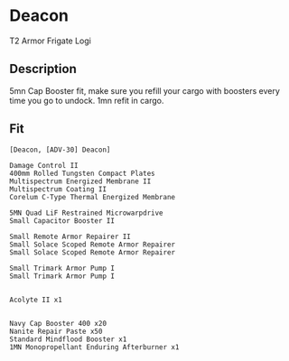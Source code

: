 # Deacon

T2 Armor Frigate Logi

## Description

5mn Cap Booster fit, make sure you refill your cargo with boosters every time you go to undock. 1mn refit in cargo.

## Fit
```
[Deacon, [ADV-30] Deacon]

Damage Control II
400mm Rolled Tungsten Compact Plates
Multispectrum Energized Membrane II
Multispectrum Coating II
Corelum C-Type Thermal Energized Membrane

5MN Quad LiF Restrained Microwarpdrive
Small Capacitor Booster II

Small Remote Armor Repairer II
Small Solace Scoped Remote Armor Repairer
Small Solace Scoped Remote Armor Repairer

Small Trimark Armor Pump I
Small Trimark Armor Pump I


Acolyte II x1


Navy Cap Booster 400 x20
Nanite Repair Paste x50
Standard Mindflood Booster x1
1MN Monopropellant Enduring Afterburner x1
```
